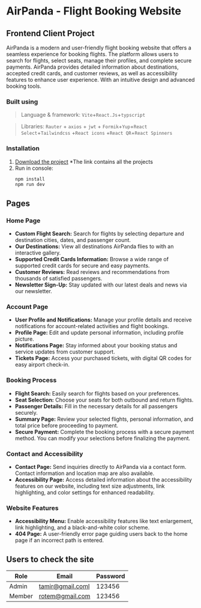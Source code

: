 # AirPanda - Flight Booking Website

## Frontend Client Project

AirPanda is a modern and user-friendly flight booking website that offers a seamless experience for booking flights. The platform allows users to search for flights, select seats, manage their profiles, and complete secure payments. AirPanda provides detailed information about destinations, accepted credit cards, and customer reviews, as well as accessibility features to enhance user experience. With an intuitive design and advanced booking tools.

### Built using

> Language & framework: `Vite`+`React.Js`+`typscript`

> Libraries: `Rauter` + `axios` + `jwt` + `Formik`+`Yup`+`React Select`+`Tailwindcss` +`React icons` +`React QR`+`React Spinners`

### Installation

1. [Download the project](https://drive.google.com/drive/folders/1IDhAAc-w23THK68_y1oipaqZgMfUTq6n?usp=sharing)
      \*The link contains all the projects
2. Run in console:
   ```bash
   npm install
   npm run dev
   ```

## Pages

### Home Page

- **Custom Flight Search:** Search for flights by selecting departure and destination cities, dates, and passenger count.
- **Our Destinations:** View all destinations AirPanda flies to with an interactive gallery.
- **Supported Credit Cards Information:** Browse a wide range of supported credit cards for secure and easy payments.
- **Customer Reviews:** Read reviews and recommendations from thousands of satisfied passengers.
- **Newsletter Sign-Up:** Stay updated with our latest deals and news via our newsletter.

### Account Page

- **User Profile and Notifications:** Manage your profile details and receive notifications for account-related activities and flight bookings.
- **Profile Page:** Edit and update personal information, including profile picture.
- **Notifications Page:** Stay informed about your booking status and service updates from customer support.
- **Tickets Page:** Access your purchased tickets, with digital QR codes for easy airport check-in.

### Booking Process

- **Flight Search:** Easily search for flights based on your preferences.
- **Seat Selection:** Choose your seats for both outbound and return flights.
- **Passenger Details:** Fill in the necessary details for all passengers securely.
- **Summary Page:** Review your selected flights, personal information, and total price before proceeding to payment.
- **Secure Payment:** Complete the booking process with a secure payment method. You can modify your selections before finalizing the payment.

### Contact and Accessibility

- **Contact Page:** Send inquiries directly to AirPanda via a contact form. Contact information and location map are also available.
- **Accessibility Page:** Access detailed information about the accessibility features on our website, including text size adjustments, link highlighting, and color settings for enhanced readability.

### Website Features

- **Accessibility Menu:** Enable accessibility features like text enlargement, link highlighting, and a black-and-white color scheme.
- **404 Page:** A user-friendly error page guiding users back to the home page if an incorrect path is entered.

## Users to check the site

| Role   | Email            | Password |
| ------ | ---------------- | -------- |
| Admin  | tamir@gmail.coml | 123456   |
| Member | rotem@gmail.com  | 123456   |
